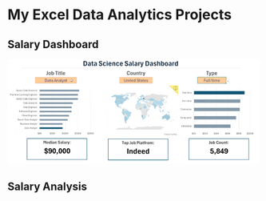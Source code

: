 # My Excel Data Analytics Projects

## Salary Dashboard
![1 Salary Dashboard Final Dashboard](https://github.com/harshr81/Excel_Project-Data_Analytics/blob/main/1_Salary_Dashboard_Final_Dashboard.gif?raw=true)

## Salary Analysis

